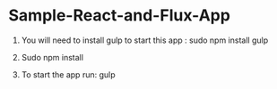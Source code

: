 # Sample-React-and-Flux-App

1) You will need to install gulp to start this app : sudo npm install gulp

2) Sudo npm install

3) To start the app run: gulp
